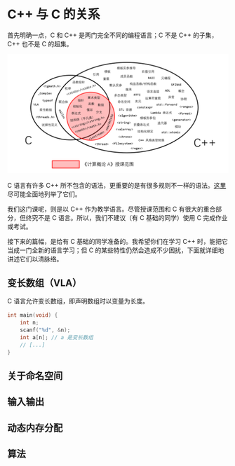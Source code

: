 # C++ 与 C 的关系

首先明确一点，C 和 C++ 是两门完全不同的编程语言；C 不是 C++ 的子集，C++ 也不是 C 的超集。

![1662651173806](image/c/1662651173806.png)

C 语言有许多 C++ 所不包含的语法，更重要的是有很多规则不一样的语法。[这里](https://learn-cpp.tk/ch04/compare_with_c/c_feature.html)尽可能全面地列举了它们。

我们这门课呢，则是以 C++ 作为教学语言。尽管授课范围和 C 有很大的重合部分，但终究不是 C 语言。所以，我们不建议（有 C 基础的同学）使用 C 完成作业或考试。

接下来的篇幅，是给有 C 基础的同学准备的。我希望你们在学习 C++ 时，能把它当成一门全新的语言学习；但 C 的某些特性仍然会造成不少困扰，下面就详细地讲述它们以清脉络。

## 变长数组（VLA）

C 语言允许变长数组，即声明数组时以变量为长度。

```c
int main(void) {
    int n;
    scanf("%d", &n);
    int a[n]; // a 是变长数组
    // [...]
}
```

## 关于命名空间


## 输入输出


## 动态内存分配


## 算法

